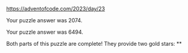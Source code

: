 https://adventofcode.com/2023/day/23

Your puzzle answer was 2074.

Your puzzle answer was 6494.

Both parts of this puzzle are complete! They provide two gold stars: **

